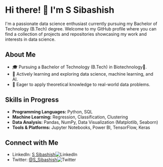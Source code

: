 # Hi there! 👋 I'm S Sibashish

I'm a passionate data science enthusiast currently pursuing my Bachelor of Technology (B.Tech) degree. Welcome to my GitHub profile where you can find a collection of projects and repositories showcasing my work and interests in data science.

## About Me

- 🎓 Pursuing a Bachelor of Technology (B.Tech) in Biotechnology🧬.
- 💼 Actively learning and exploring data science, machine learning, and AI.
- 🌱 Eager to apply theoretical knowledge to real-world data problems.

## Skills in Progress

- **Programming Languages:** Python, SQL
- **Machine Learning:** Regression, Classification, Clustering
- **Data Analysis:** Pandas, NumPy, Data Visualization (Matplotlib, Seaborn)
- **Tools & Platforms:** Jupyter Notebooks, Power BI, TensorFlow, Keras

<!---
sibashish9040/sibashish9040 is a ✨ special ✨ repository because its `README.md` (this file) appears on your GitHub profile.
You can click the Preview link to take a look at your changes.
--->
## Connect with Me

- LinkedIn: [S Sibashish](https://www.linkedin.com/in/s-sibashish-8b0261258/)![LinkedIn](https://img.shields.io/badge/-LinkedIn-blue?style=flat-square&logo=Linkedin&logoColor=white)
- Twitter: [@S_Sibashish](https://x.com/s_sibashish)![Twitter](https://img.shields.io/twitter/follow/S_Sibashish?style=social)
